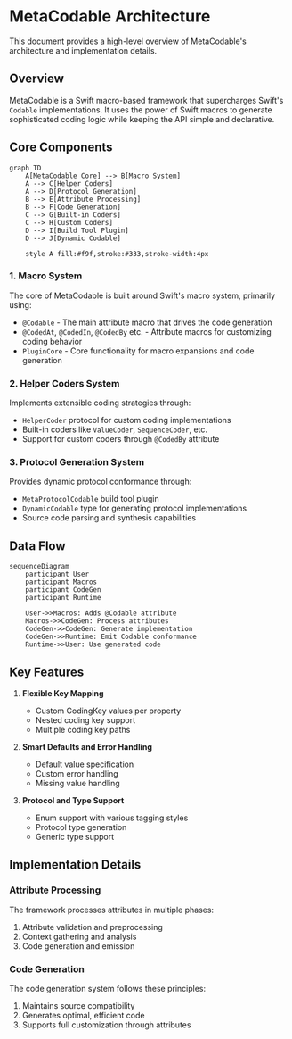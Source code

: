 # MetaCodable Architecture

This document provides a high-level overview of MetaCodable's architecture and implementation details.

## Overview

MetaCodable is a Swift macro-based framework that supercharges Swift's `Codable` implementations. It uses the power of Swift macros to generate sophisticated coding logic while keeping the API simple and declarative.

## Core Components

```mermaid
graph TD
    A[MetaCodable Core] --> B[Macro System]
    A --> C[Helper Coders]
    A --> D[Protocol Generation]
    B --> E[Attribute Processing]
    B --> F[Code Generation]
    C --> G[Built-in Coders]
    C --> H[Custom Coders]
    D --> I[Build Tool Plugin]
    D --> J[Dynamic Codable]

    style A fill:#f9f,stroke:#333,stroke-width:4px
```

### 1. Macro System
The core of MetaCodable is built around Swift's macro system, primarily using:
- `@Codable` - The main attribute macro that drives the code generation
- `@CodedAt`, `@CodedIn`, `@CodedBy` etc. - Attribute macros for customizing coding behavior
- `PluginCore` - Core functionality for macro expansions and code generation

### 2. Helper Coders System
Implements extensible coding strategies through:
- `HelperCoder` protocol for custom coding implementations
- Built-in coders like `ValueCoder`, `SequenceCoder`, etc.
- Support for custom coders through `@CodedBy` attribute

### 3. Protocol Generation System
Provides dynamic protocol conformance through:
- `MetaProtocolCodable` build tool plugin
- `DynamicCodable` type for generating protocol implementations
- Source code parsing and synthesis capabilities

## Data Flow

```mermaid
sequenceDiagram
    participant User
    participant Macros
    participant CodeGen
    participant Runtime

    User->>Macros: Adds @Codable attribute
    Macros->>CodeGen: Process attributes
    CodeGen->>CodeGen: Generate implementation
    CodeGen->>Runtime: Emit Codable conformance
    Runtime->>User: Use generated code
```

## Key Features

1. **Flexible Key Mapping**
   - Custom CodingKey values per property
   - Nested coding key support
   - Multiple coding key paths

2. **Smart Defaults and Error Handling**
   - Default value specification
   - Custom error handling
   - Missing value handling

3. **Protocol and Type Support**
   - Enum support with various tagging styles
   - Protocol type generation
   - Generic type support

## Implementation Details

### Attribute Processing
The framework processes attributes in multiple phases:
1. Attribute validation and preprocessing
2. Context gathering and analysis
3. Code generation and emission

### Code Generation
The code generation system follows these principles:
1. Maintains source compatibility
2. Generates optimal, efficient code
3. Supports full customization through attributes
